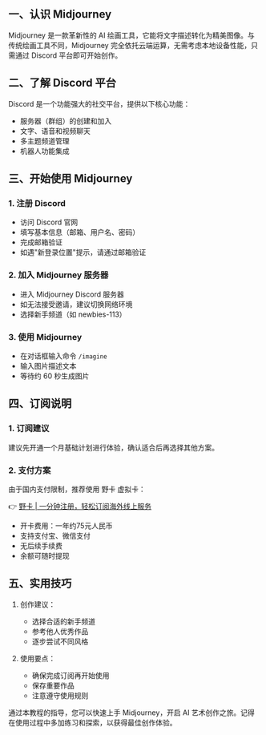 ## 一、认识 Midjourney

Midjourney 是一款革新性的 AI 绘画工具，它能将文字描述转化为精美图像。与传统绘画工具不同，Midjourney 完全依托云端运算，无需考虑本地设备性能，只需通过 Discord 平台即可开始创作。

## 二、了解 Discord 平台

Discord 是一个功能强大的社交平台，提供以下核心功能：
- 服务器（群组）的创建和加入
- 文字、语音和视频聊天
- 多主题频道管理
- 机器人功能集成

## 三、开始使用 Midjourney

### 1. 注册 Discord
- 访问 Discord 官网
- 填写基本信息（邮箱、用户名、密码）
- 完成邮箱验证
- 如遇"新登录位置"提示，请通过邮箱验证

### 2. 加入 Midjourney 服务器
- 进入 Midjourney Discord 服务器
- 如无法接受邀请，建议切换网络环境
- 选择新手频道（如 newbies-113）

### 3. 使用 Midjourney
- 在对话框输入命令 `/imagine`
- 输入图片描述文本
- 等待约 60 秒生成图片

## 四、订阅说明

### 1. 订阅建议
建议先开通一个月基础计划进行体验，确认适合后再选择其他方案。

### 2. 支付方案
由于国内支付限制，推荐使用 野卡 虚拟卡：

👉 [野卡 | 一分钟注册，轻松订阅海外线上服务](https://bit.ly/bewildcard)

- 开卡费用：一年约75元人民币
- 支持支付宝、微信支付
- 无后续手续费
- 余额可随时提现

## 五、实用技巧

1. 创作建议：
   - 选择合适的新手频道
   - 参考他人优秀作品
   - 逐步尝试不同风格

2. 使用要点：
   - 确保完成订阅再开始使用
   - 保存重要作品
   - 注意遵守使用规则

通过本教程的指导，您可以快速上手 Midjourney，开启 AI 艺术创作之旅。记得在使用过程中多加练习和探索，以获得最佳创作体验。